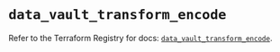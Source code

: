 # `data_vault_transform_encode`

Refer to the Terraform Registry for docs: [`data_vault_transform_encode`](https://registry.terraform.io/providers/hashicorp/vault/4.4.0/docs/data-sources/transform_encode).
